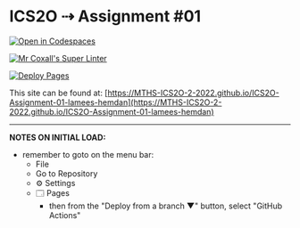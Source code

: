 # ICS2O ⇢ Assignment #01

[![Open in Codespaces](https://classroom.github.com/assets/launch-codespace-f4981d0f882b2a3f0472912d15f9806d57e124e0fc890972558857b51b24a6f9.svg)](https://classroom.github.com/open-in-codespaces?assignment_repo_id=10304129)

[![Mr Coxall's Super Linter](https://github.com/MTHS-ICS2O-2-2022/ICS2O-Assignment-01-lamees-hemdan/workflows/Mr%20Coxall's%20Super%20Linter/badge.svg)](https://github.com/MTHS-ICS2O-2-2022/ICS2O-Assignment-01-lamees-hemdan/actions)

[![Deploy Pages](https://github.com/MTHS-ICS2O-2-2022/ICS2O-Assignment-01-lamees-hemdan/workflows/Deploy%20Pages/badge.svg)](https://github.com/MTHS-ICS2O-2-2022/ICS2O-Assignment-01-lamees-hemdan/actions)

This site can be found at: [https://MTHS-ICS2O-2-2022.github.io/ICS2O-Assignment-01-lamees-hemdan](https://MTHS-ICS2O-2-2022.github.io/ICS2O-Assignment-01-lamees-hemdan)

---

**NOTES ON INITIAL LOAD:**
- remember to goto on the menu bar:
  - File
  - Go to Repository
  - ⚙ Settings
  - 🗔 Pages
    - then from the "Deploy from a branch ▼" button, select "GitHub Actions"
